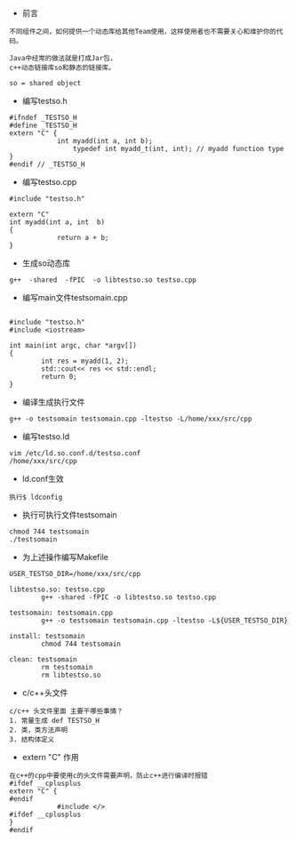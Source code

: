- 前言
```
不同组件之间，如何提供一个动态库给其他Team使用，这样使用者也不需要关心和维护你的代码。

Java中经常的做法就是打成Jar包，
c++动态链接库so和静态的链接库。

so = shared object
```

- 编写testso.h
```
#ifndef _TESTSO_H
#define _TESTSO_H              
extern "C" {
            int myadd(int a, int b);        
                typedef int myadd_t(int, int); // myadd function type
}
#endif // _TESTSO_H   
```

- 编写testso.cpp
```
#include "testso.h"

extern "C" 
int myadd(int a, int  b)  
{
            return a + b;
}
```

- 生成so动态库
```
g++  -shared  -fPIC  -o libtestso.so testso.cpp
```

- 编写main文件testsomain.cpp
```

#include "testso.h"
#include <iostream>

int main(int argc, char *argv[])
{
        int res = myadd(1, 2); 
        std::cout<< res << std::endl;
        return 0;
}
```

- 编译生成执行文件
```
g++ -o testsomain testsomain.cpp -ltestso -L/home/xxx/src/cpp
```

- 编写testso.ld
```
vim /etc/ld.so.conf.d/testso.conf 
/home/xxx/src/cpp
```

- ld.conf生效
```
执行$ ldconfig
```

- 执行可执行文件testsomain
```
chmod 744 testsomain
./testsomain
```

- 为上述操作编写Makefile
```
USER_TESTSO_DIR=/home/xxx/src/cpp

libtestso.so: testso.cpp
        g++ -shared -fPIC -o libtestso.so testso.cpp

testsomain: testsomain.cpp
        g++ -o testsomain testsomain.cpp -ltestso -L${USER_TESTSO_DIR}

install: testsomain
        chmod 744 testsomain

clean: testsomain
        rm testsomain
        rm libtestso.so
```

- c/c++头文件
```
c/c++ 头文件里面 主要干哪些事情？
1. 常量生成 def TESTSO_H
2. 类，类方法声明
3. 结构体定义
```

- extern "C" 作用
```
在c++的cpp中要使用c的头文件需要声明，防止c++进行编译时报错
#ifdef __cplusplus
extern "C" {
#endif
            #include </>
#ifdef __cplusplus
}
#endif
```
